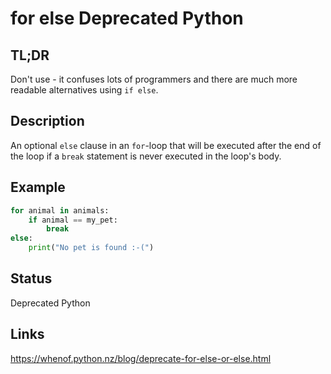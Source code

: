 for else <a class="status deprecated">Deprecated Python</a>
========

TL;DR
-----

Don't use - it confuses lots of programmers and there are much more readable alternatives using ```if else```.

Description
-----------

An optional `else` clause in an `for`-loop that will be executed after the end of the loop if a `break` statement is never executed in the loop's body.

Example
-------

```python
for animal in animals:
    if animal == my_pet:
        break
else:
    print("No pet is found :-(")
```

Status
------

Deprecated Python

Links
-----

https://whenof.python.nz/blog/deprecate-for-else-or-else.html
